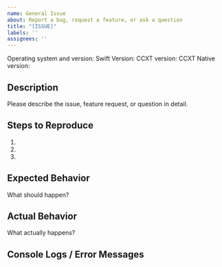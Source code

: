 ```yaml
---
name: General Issue
about: Report a bug, request a feature, or ask a question
title: "[ISSUE]"
labels: ''
assignees: ''
---
```


Operating system and version: 
Swift Version: 
CCXT version: 
CCXT Native version:

## Description
Please describe the issue, feature request, or question in detail.

## Steps to Reproduce
1. 
2. 
3. 

## Expected Behavior
What should happen?

## Actual Behavior
What actually happens?

## Console Logs / Error Messages
